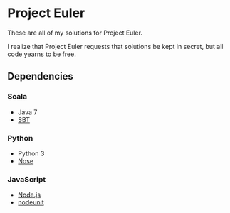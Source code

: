 # Project Euler

These are all of my solutions for Project Euler.

I realize that Project Euler requests that solutions be kept in secret, but all code yearns to be free.

## Dependencies

### Scala

* Java 7
* [SBT](http://www.scala-sbt.org/)

### Python

* Python 3
* [Nose](https://github.com/nose-devs/nose)

### JavaScript

* [Node.js](http://nodejs.org/)
* [nodeunit](https://github.com/caolan/nodeunit)

